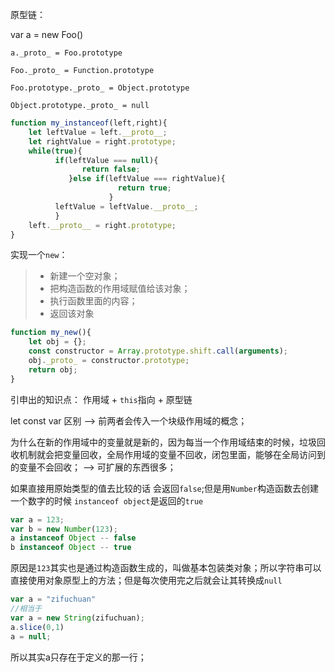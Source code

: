 原型链：

var a =  new Foo()

`a._proto_ = Foo.prototype`

`Foo._proto_ = Function.prototype`

`Foo.prototype._proto_ = Object.prototype`

`Object.prototype._proto_ = null`

```javascript
function my_instanceof(left,right){
    let leftValue = left.__proto__;
    let rightValue = right.prototype;
    while(true){
          if(leftValue === null){
             	return false;
             }else if(leftValue === rightValue){
                      	return true;
                      }
          leftValue = leftValue.__proto__;
          }
    left.__proto__ = right.prototype;
}
```

实现一个`new`：

> * 新建一个空对象；
> * 把构造函数的作用域赋值给该对象；
> * 执行函数里面的内容；
> * 返回该对象

```javascript
function my_new(){
    let obj = {};
    const constructor = Array.prototype.shift.call(arguments);
    obj._proto_ = constructor.prototype;
    return obj;
}
```

引申出的知识点： 作用域 + `this`指向 + 原型链

let const var 区别  -->  前两者会传入一个块级作用域的概念；

为什么在新的作用域中的变量就是新的，因为每当一个作用域结束的时候，垃圾回收机制就会把变量回收，全局作用域的变量不回收，闭包里面，能够在全局访问到的变量不会回收； --> 可扩展的东西很多；

如果直接用原始类型的值去比较的话 会返回`false`;但是用`Number`构造函数去创建一个数字的时候 `instanceof object`是返回的`true`

```javascript
var a = 123;
var b = new Number(123);
a instanceof Object -- false
b instanceof Object -- true
```

原因是`123`其实也是通过构造函数生成的，叫做基本包装类对象；所以字符串可以直接使用对象原型上的方法；但是每次使用完之后就会让其转换成`null`

```javascript
var a = "zifuchuan"
//相当于
var a = new String(zifuchuan);
a.slice(0,1)
a = null;
```

所以其实a只存在于定义的那一行；